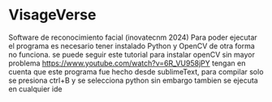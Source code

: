 # VisageVerse
Software de reconocimiento facial (inovatecnm 2024)
Para poder ejecutar el programa es necesario tener instalado Python y OpenCV de otra forma no funciona.
se puede seguir este tutorial para instalar openCV sin mayor problema https://www.youtube.com/watch?v=6R_VU958jPY
tengan en cuenta que este programa fue hecho desde sublimeText, para compilar solo se presiona ctrl+B y se selecciona python
sin embargo tambien se ejecuta en cualquier ide
